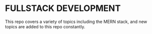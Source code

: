# FULLSTACK DEVELOPMENT

This repo covers a variety of topics including the MERN stack, and new topics are added to this repo constantly.
